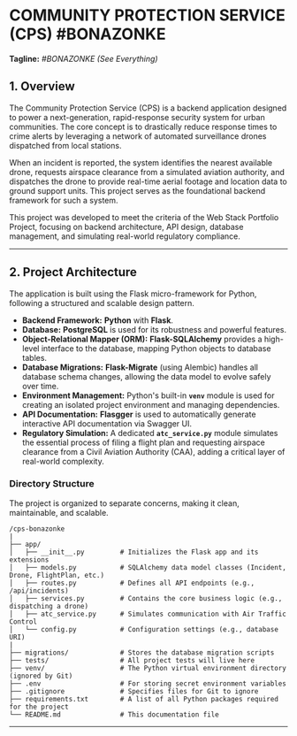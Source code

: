 # COMMUNITY PROTECTION SERVICE (CPS) #BONAZONKE

**Tagline:** *#BONAZONKE (See Everything)*

## 1. Overview

The Community Protection Service (CPS) is a backend application designed to power a next-generation, rapid-response security system for urban communities. The core concept is to drastically reduce response times to crime alerts by leveraging a network of automated surveillance drones dispatched from local stations.

When an incident is reported, the system identifies the nearest available drone, requests airspace clearance from a simulated aviation authority, and dispatches the drone to provide real-time aerial footage and location data to ground support units. This project serves as the foundational backend framework for such a system.

This project was developed to meet the criteria of the Web Stack Portfolio Project, focusing on backend architecture, API design, database management, and simulating real-world regulatory compliance.

---

## 2. Project Architecture

The application is built using the Flask micro-framework for Python, following a structured and scalable design pattern.

* **Backend Framework:** **Python** with **Flask**.
* **Database:** **PostgreSQL** is used for its robustness and powerful features.
* **Object-Relational Mapper (ORM):** **Flask-SQLAlchemy** provides a high-level interface to the database, mapping Python objects to database tables.
* **Database Migrations:** **Flask-Migrate** (using Alembic) handles all database schema changes, allowing the data model to evolve safely over time.
* **Environment Management:** Python's built-in **`venv`** module is used for creating an isolated project environment and managing dependencies.
* **API Documentation:** **Flasgger** is used to automatically generate interactive API documentation via Swagger UI.
* **Regulatory Simulation:** A dedicated **`atc_service.py`** module simulates the essential process of filing a flight plan and requesting airspace clearance from a Civil Aviation Authority (CAA), adding a critical layer of real-world complexity.


### Directory Structure

The project is organized to separate concerns, making it clean, maintainable, and scalable.

```
/cps-bonazonke
|
├── app/
│   ├── __init__.py         # Initializes the Flask app and its extensions
│   ├── models.py           # SQLAlchemy data model classes (Incident, Drone, FlightPlan, etc.)
│   ├── routes.py           # Defines all API endpoints (e.g., /api/incidents)
│   ├── services.py         # Contains the core business logic (e.g., dispatching a drone)
│   ├── atc_service.py      # Simulates communication with Air Traffic Control
│   └── config.py           # Configuration settings (e.g., database URI)
|
├── migrations/             # Stores the database migration scripts
├── tests/                  # All project tests will live here
├── venv/                   # The Python virtual environment directory (ignored by Git)
├── .env                    # For storing secret environment variables
├── .gitignore              # Specifies files for Git to ignore
├── requirements.txt        # A list of all Python packages required for the project
└── README.md               # This documentation file
```


---

